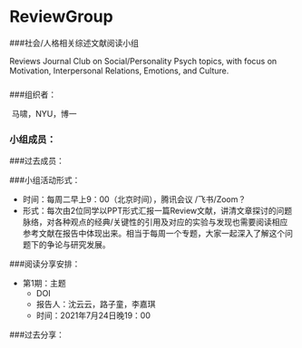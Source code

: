 # ReviewGroup
###社会/人格相关综述文献阅读小组

Reviews Journal Club on Social/Personality Psych topics, with focus on Motivation, Interpersonal Relations, Emotions, and Culture.

###



###组织者：

​		马啸，NYU，博一

### 小组成员：

###过去成员：





###小组活动形式：

- 时间：每周二早上9：00（北京时间），腾讯会议 /飞书/Zoom？
- 形式：每次由2位同学以PPT形式汇报一篇Review文献，讲清文章探讨的问题脉络，对各种观点的经典/关键性的引用及对应的实验与发现也需要阅读相应参考文献在报告中体现出来。相当于每周一个专题，大家一起深入了解这个问题下的争论与研究发展。



###阅读分享安排：

- 第1期：主题 
  - DOI
  - 报告人：沈云云，路子童，李嘉琪  
  - 时间：2021年7月24日晚19：00



###过去分享：





